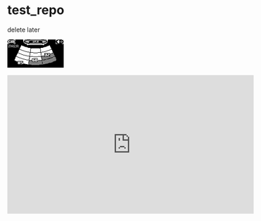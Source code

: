 # test_repo
delete later


![alt text](https://github.com/upiir/test_repo/raw/main/parking_sensor_oled_128x64_v2.png)



<iframe width="560" height="315" src="https://www.youtube.com/embed/4GfPQoIRqW8" frameborder="0" allow="accelerometer; autoplay; encrypted-media; gyroscope; picture-in-picture" allowfullscreen></iframe>

